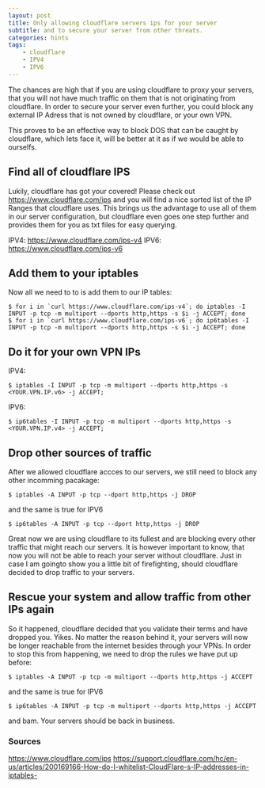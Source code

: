 ```yaml
---
layout: post
title: Only allowing cloudflare servers ips for your server
subtitle: and to secure your server from other threats.
categories: hints
tags: 
    - cloudflare
    - IPV4
    - IPV6
---
```


The chances are high that if you are using cloudflare to proxy your servers, that you will not have much traffic on them that is not originating from cloudflare.
In order to secure your server even further, you could block any external IP Adress that is not owned by cloudflare, or your own VPN.

This proves to be an effective way to block DOS that can be caught by cloudflare, which lets face it, will be better at it as if we would be able to ourselfs.

## Find all of cloudflare IPS

Lukily, cloudflare has got your covered! Please check out <https://www.cloudflare.com/ips> and you will find a nice sorted list of the IP Ranges that cloudflare uses.
This brings us the advantage to use all of them in our server configuration, but cloudflare even goes one step further and provides them for you as txt files for easy querying.

IPV4: <https://www.cloudflare.com/ips-v4>
IPV6: <https://www.cloudflare.com/ips-v6>

## Add them to your iptables

Now all we need to to is add them to our IP tables:

``` console
$ for i in `curl https://www.cloudflare.com/ips-v4`; do iptables -I INPUT -p tcp -m multiport --dports http,https -s $i -j ACCEPT; done
$ for i in `curl https://www.cloudflare.com/ips-v6`; do ip6tables -I INPUT -p tcp -m multiport --dports http,https -s $i -j ACCEPT; done
```

## Do it for your own VPN IPs

IPV4:

``` console
$ iptables -I INPUT -p tcp -m multiport --dports http,https -s <YOUR.VPN.IP.v6> -j ACCEPT;
```

IPV6:

``` console
$ ip6tables -I INPUT -p tcp -m multiport --dports http,https -s <YOUR.VPN.IP.v4> -j ACCEPT;
```

## Drop other sources of traffic

After we allowed cloudflare accces to our servers, we still need to block any other incomming pacakage:

``` console
$ iptables -A INPUT -p tcp --dport http,https -j DROP
```

and the same is true for IPV6

``` console
$ ip6tables -A INPUT -p tcp --dport http,https -j DROP
```

Great now we are using cloudflare to its fullest and are blocking every other traffic that might reach our servers. It is however important to know, that now you will not be able to reach your server without cloudflare. Just in case I am goingto show you a little bit of firefighting, should cloudflare decided to drop traffic to your servers.

## Rescue your system and allow traffic from other IPs again

So it happened, cloudflare decided that you validate their terms and have dropped you. Yikes. No matter the reason behind it, your servers will now be longer reachable from the internet besides through your VPNs.
In order to stop this from happening, we need to drop the rules we have put up before:

``` console
$ iptables -A INPUT -p tcp -m multiport --dports http,https -j ACCEPT
```

and the same is true for IPV6

``` console
$ ip6tables -A INPUT -p tcp -m multiport --dports http,https -j ACCEPT
```

and bam. Your servers should be back in business.

### Sources

<https://www.cloudflare.com/ips>
<https://support.cloudflare.com/hc/en-us/articles/200169166-How-do-I-whitelist-CloudFlare-s-IP-addresses-in-iptables->


